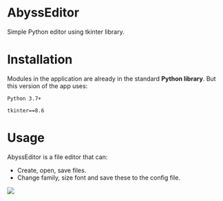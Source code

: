 # AbyssEditor
Simple Python editor using tkinter library.

# Installation
Modules in the application are already in the standard **Python library**.
But this version of the app uses:

```Python 3.7+```

```tkinter==8.6```

# Usage
AbyssEditor is a file editor that can:

- Create, open, save files.
- Change family, size font and save these to the config file.

![](README_images/preview_1.PNG)
